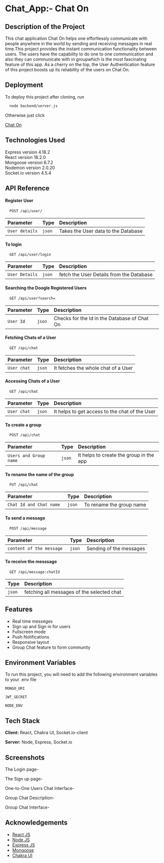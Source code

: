 
# Chat_App:- Chat On
## Description of the Project
This chat application Chat On helps one effortlessly  communicate with people anywhere in the world by sending and receiving messages in real time.This project provides the instant communication functionality between users. The users have the capability to do one to one communication and also they can communicate with in groupwhich is the most fascinating feature of this app. As a cherry on the top, the  User Authentication feature of this project boosts up its reliability of the users on Chat On.


## Deployment

To deploy this project after cloning,  run

```bash
  node backend/server.js
```

Otherwise just click

  [Chat On](https://chat-app-doogle.vercel.app/)



## Technologies Used

Express version 4.18.2  
React version 18.2.0  
Mongoose version 6.7.2  
Nodemon version 2.0.20  
Socket.io version 4.5.4
## API Reference

#### Register User

```http
  POST /api/user/
```

| Parameter | Type     | Description                |
| :-------- | :------- | :------------------------- |
| `User details` | `json` | Takes the User data to the Database |

#### To login

```http
  GET /api/user/login
```

| Parameter | Type     | Description                       |
| :-------- | :------- | :-------------------------------- |
| `User Details`      | `json` | fetch the User Details from the Database |

#### Searching the Doogle Registered Users  

```http
  GET /api/user?search=
```

| Parameter | Type     | Description                       |
| :-------- | :------- | :-------------------------------- |
| `User Id`      | `json` | Checks for the Id in the Database of Chat On |

#### Fetching Chats of a User

```http
  GET /api/chat
```

| Parameter | Type     | Description                       |
| :-------- | :------- | :-------------------------------- |
| `User chat`      | `json` | It fetches the whole chat of a User  |

#### Accessing Chats of a User

```http
  GET /api/chat
```

| Parameter | Type     | Description                       |
| :-------- | :------- | :-------------------------------- |
| `User chat`      | `json` | It helps to get access to the chat of the User  |

#### To create a group

```http
  POST /api/chat
```

| Parameter | Type     | Description                       |
| :-------- | :------- | :-------------------------------- |
| `Users and Group name `      | `json` | It helps to create the group in the app  |

#### To rename the name of the group

```http
  PUT /api/chat
```

| Parameter | Type     | Description                       |
| :-------- | :------- | :-------------------------------- |
| `Chat Id and Chat name `      | `json` | To rename the group name  |

#### To send a message 

```http
  POST /api/message 
```

| Parameter | Type     | Description                       |
| :-------- | :------- | :-------------------------------- |
| `content of the message `      | `json` | Sending of the messages  |

#### To receive the messsage 

```http
  GET /api/message:chatId
```

 | Type     | Description                       |
 | :------- | :-------------------------------- |
 | `json` | fetching all messages of the selected chat  |


## Features

- Real time messeges
- Sign up and Sign in for users
- Fullscreen mode
- Push Notifications
- Responsive layout
- Group Chat feature to form community


## Environment Variables

To run this project, you will need to add the following environment variables to your .env file

`MONGO_URI`

`JWT_SECRET`

`NODE_ENV`


## Tech Stack

**Client:** React, Chakra UI, Socket.io-client

**Server:** Node, Express, Socket.io


## Screenshots

The Login page-

The Sign up page-

One-to-One Users Chat Interface-

Group Chat Description-

Group Chat Interface-

## Acknowledgements

 - [React JS](https://reactjs.org/docs/getting-started.html)
 - [Node JS](https://nodejs.org/dist/latest-v19.x/docs/api/)
 - [Express JS](https://expressjs.com/en/guide/routing.html)
 - [Mongoose ](https://mongoosejs.com/docs/guide.html)
 - [Chakra UI ](https://chakra-ui.com/getting-started)

